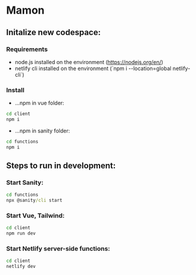 # Mamon

## Initalize new codespace:
### Requirements
- node.js installed on the environment (https://nodejs.org/en/)
- netlify cli installed on the environment (´npm i --location=global netlify-cli´)

### Install 
- ...npm in vue folder:
```cmd
cd client
npm i
```
- ...npm in sanity folder:
```cmd
cd functions
npm i
```

## Steps to run in development:
### Start Sanity:
```cmd
cd functions
npx @sanity/cli start
```
### Start Vue, Tailwind:
```cmd
cd client
npm run dev
```

### Start Netlify server-side functions:
```cmd
cd client
netlify dev 
```
<!-- 
## Deploy
- ...to test:
Set up Pull Request to ```test```

- ...to prod:
Set up Pull Request to ```main```
-->